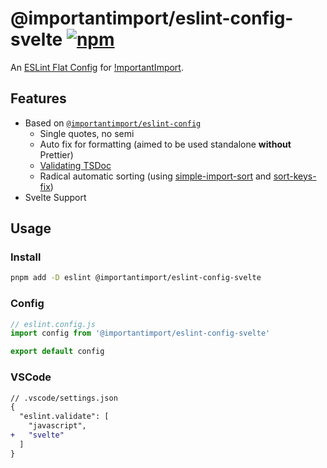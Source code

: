 # @importantimport/eslint-config-svelte [![npm](https://img.shields.io/npm/v/@importantimport/eslint-config-svelte)](https://npmjs.com/package/@importantimport/eslint-config-svelte)

An [ESLint Flat Config](https://eslint.org/docs/latest/use/configure/configuration-files-new) for [!mportantImport](https://github.com/importantimport).

## Features

- Based on [`@importantimport/eslint-config`](../eslint-config/)
  - Single quotes, no semi
  - Auto fix for formatting (aimed to be used standalone **without** Prettier)
  - [Validating TSDoc](https://github.com/microsoft/tsdoc/tree/main/eslint-plugin)
  - Radical automatic sorting (using [simple-import-sort](https://github.com/lydell/eslint-plugin-simple-import-sort) and [sort-keys-fix](https://github.com/leo-buneev/eslint-plugin-sort-keys-fix))
- Svelte Support

## Usage

### Install

```bash
pnpm add -D eslint @importantimport/eslint-config-svelte
```

### Config

```js
// eslint.config.js
import config from '@importantimport/eslint-config-svelte'

export default config
```

### VSCode

```diff
// .vscode/settings.json
{
  "eslint.validate": [
    "javascript",
+   "svelte"
  ]
}
```
